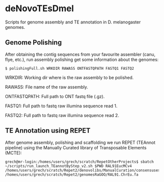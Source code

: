 # deNovoTEsDmel
Scripts for genome assembly and TE annotation in D. melanogaster genomes.

## Genome Polishing
After obtaining the contig sequences from your favourite assembler (canu, flye, etc.), run assembly polishing get some information about the genomes:

```
$ polishingFull.sh WRKDIR RAWASS ONTFASTQPATH FASTQ1 FASTQ2
```
WRKDIR: Working dir where is the raw assembly to be polished.

RAWASS: File name of the raw assembly.

ONTFASTQPATH: Full path to ONT fastq file (.gz).

FASTQ1: Full path to fastq raw illumina sequence read 1.

FASTQ2: Full path to fastq raw illumina sequence read 2.

## TE Annotation using REPET

After genome assembly, polishing and scaffolding we run REPET (TEAnnot pipeline) using the Manually Curated library of Transposable Elements (MCTE):
```
grech@mr-login:/homes/users/grech/scratch/RepetOtherProjects$ sbatch ~/scripts/run_launch_TEannotByStep_v2.sh $PWD RAL91EucMCv4 /homes/users/grech/scratch/Repet2/denovolibs/ManualCuration/consensuses_curated_v4.fasta /homes/users/grech/scratch/Repet2/genomesRaGOO/RAL91.ChrEu.fa 
```
